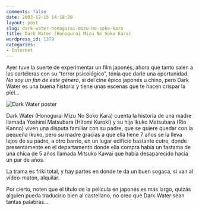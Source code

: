 ```yaml
---
comments: false
date: 2003-12-15 14:18:29
layout: post
slug: dark-water-honogurai-mizu-no-soko-kara
title: Dark Water (Honogurai Mizu No Soko Kara)
wordpress_id: 1379
categories:
- Internet
---
```


Ayer tuve la suerte de experimentar un film japonés, ahora que tanto salen a las carteleras con su “terror psicológico”, tenía que darle una oportunidad. _No soy un fan de este género_, si del cine épico japonés u chino, pero Dark Water es una buena historia y tiene unas escenas que te hacen crispar la piel…





![Dark Water poster](http://www.minid.net/images/dark_water.png)





Dark Water (Honogurai Mizu No Soko Kara) cuenta la historia de una madre llamada Yoshimi Matsubara (Hitomi Kuroki) y su hija Ikuko Matsubara (Rio Kanno) viven una disputa familiar con su padre, que  se quiere quedar con la pequeña Ikuko, pero su madre gracias a que ella tiene 7 años se la lleva lejos de su padre, a otro barrio, en un lugar edificio bastante cutre, donde presentamente en el departamento donde ella compra había un fastama de una chica de 5 años llamada Mitsuko Kawai que había desaparecido hacía un par de años.





La trama es friki total, y hay partes en donde te da un buen sogaca, si van al vídeo-maton, alquilar.





Por cierto, noten que el título de la película en japonés es más largo, quizás alguien pueda traducirlo bien al castellano, no creo que Dark Water sean tantas palabras…




 
